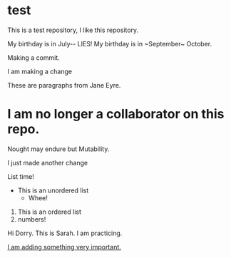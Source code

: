 # test

This is a test repository, I like this repository.

My birthday is in July-- LIES! My birthday is in ~September~ October.

Making a commit.

I am making a change



These are paragraphs from Jane Eyre.

I am no longer a collaborator on this repo.
=======
Nought may endure but Mutability.


I just made another change

List time! 
* This is an unordered list
  * Whee! 

1. This is an ordered list
2. numbers! 



Hi Dorry. This is Sarah. I am practicing.

[I am adding something very important.](<https://www.youtube.com/watch?v=dQw4w9WgXcQ> "https://www.youtube.com/watch?v=dQw4w9WgXcQ")


